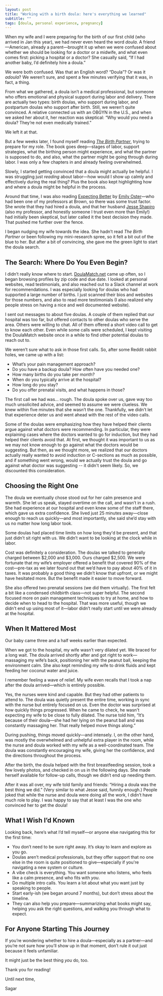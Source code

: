 ```yaml
---
layout: post
title: "Working with a birth doula: here's everything we learned"
subtitle: ""
tags: [doula, personal experience, pregnancy]
---
```


When my wife and I were preparing for the birth of our first child (who arrived in Jan this year), we had never even heard the word _doula_. A friend—American, already a parent—brought it up when we were confused about whether we should be looking for a doctor or a midwife, and what even comes first: picking a hospital or a doctor? She casually said, “If I had another baby, I’d definitely hire a doula.”

We were both confused. Was that an English word? “Doula”? Or was it _adoula_? We weren’t sure, and spent a few minutes verifying that it was, in fact, a thing.

From what we gathered, a doula isn’t a medical professional, but someone who offers emotional and physical support during labor and delivery. There are actually two types: birth doulas, who support during labor, and postpartum doulas who support after birth. Still, we weren’t quite convinced. A relative connected us with an OBGYN in the U.S., and when we asked her about it, her reaction was skeptical: “Why would you need a doula? They’re not even medically trained.”

We left it at that.

But a few weeks later, I found myself reading _[The Birth Partner](https://www.amazon.com/Birth-Partner-5th-Childbirth-Companions/dp/1558329102)_, trying to prepare for my role. The book goes deep—stages of labor, support strategies, what the birthing person might experience, and what the partner is supposed to do, and also, what the partner might be going through during labor. I was only a few chapters in and already feeling overwhelmed.

Slowly, I started getting convinced that a doula might actually be helpful. I was struggling just _reading_ about labor—how would I show up calmly and effectively during the real thing? Plus the book also kept highlighting how and where a doula might be helpful in the process.

Around that time, I was also reading [Expecting Better](https://www.amazon.com/Expecting-Better-Conventional-Pregnancy-Wrong/dp/0143125702) by [Emily Oster](https://en.wikipedia.org/wiki/Emily_Oster)—who had been one of my professors at Brown, so there was some trust factor. She wrote that they had hired a doula, and that her husband [Jesse Shapiro](https://shapiro.scholars.harvard.edu/) (also my professor, and honestly someone I trust even more than Emily!) had initially been skeptical, but later called it the best decision they made. That pushed me further over the fence.

I began nudging my wife towards the idea. She hadn’t read _The Birth Partner_ or been following my mini-research spree, so it felt a bit out of the blue to her. But after a bit of convincing, she gave me the green light to start the doula search.

## The Search: Where Do You Even Begin?

I didn’t really know where to start. [DoulaMatch.net](https://doulamatch.net/) came up often, so I began browsing profiles by zip code and due date. I looked at personal websites, read testimonials, and also reached out to a Slack channel at work for recommendations. I was especially looking for doulas who had supported a large number of births. I just scanned their bios and websites for those numbers, and also to read more testimonials (I also realized why people stress on having a nice and well documented website).

I sent out messages to about five doulas. A couple of them replied that our hospital was too far, but offered contacts to other doulas who serve the area. Others were willing to chat. All of them offered a short video call to get to know each other. Even while some calls were scheduled, I kept visiting the DoulaMatch website once in a while to find other potential doulas to reach out to.

We weren’t sure what to ask in those first calls. So, after some Reddit rabbit holes, we came up with a list:

- What’s your pain management approach?
- Do you have a backup doula? How often have you needed one?
- How many births do you take per month?
- When do you typically arrive at the hospital?
- How long do you stay?
- Do you offer prenatal visits, and what happens in those?

The first call we had was... rough. The doula spoke over us, gave way too much unsolicited advice, and seemed to assume we were clueless. We knew within five minutes that she wasn’t the one. Thankfully, we didn’t let that experience deter us and went ahead with the rest of the video calls.

Some of the doulas were emphasizing how they have helped their clients argue against what doctors were recommending. In particular, they were explaining cases where the doctors wanted to go for induction, but they had helped their clients avoid that. At first, we thought it was important to us as we may not know enough to go against what the doctors would be suggesting. But then, as we thought more, we realized that our doctors actually really wanted to avoid induction or C-sections as much as possible, and if something went wrong, would we actually trust the doula and go against what doctor was suggesting -- it didn't seem likely. So, we discounted this consideration.

## Choosing the Right One

The doula we eventually chose stood out for her calm presence and warmth. She let us speak, stayed overtime on the call, and wasn’t in a rush. She had experience at our hospital and even knew some of the staff there, which gave us extra confidence. She lived just 25 minutes away—close enough to reach us quickly—and most importantly, she said she’d stay with us no matter how long labor took.

Some doulas had placed time limits on how long they'd be present, and that just didn’t sit right with us. We didn’t want to be looking at the clock while in labor.

Cost was definitely a consideration. The doulas we talked to generally charged between $2,000 and $3,000. Ours charged $2,500. We were fortunate that my wife’s employer offered a benefit that covered 90% of the cost—pre-tax as we later found out that we’d have to pay about 40% of it in taxes. It was probably a good thing we didn’t know that upfront, or we might have hesitated more. But the benefit made it easier to move forward.

She also offered two prenatal sessions (we did them virtually). The first felt a bit like a condensed childbirth class—not super helpful. The second focused more on pain management techniques to try at home, and how to decide when to head to the hospital. That was more useful, though we didn’t end up using most of it—labor didn’t really start until we were already at the hospital.

## When It Mattered Most

Our baby came three and a half weeks earlier than expected.

When we got to the hospital, my wife wasn’t very dilated yet. We braced for a long wait. The doula arrived shortly after and got right to work—massaging my wife’s back, positioning her with the peanut ball, keeping the environment calm. She also kept reminding my wife to drink fluids and kept feeding her coconut water and juice.

I remember feeling a wave of relief. My wife even recalls that I took a nap after the doula arrived—which is entirely possible.

Yes, the nurses were kind and capable. But they had other patients to attend to. The doula was quietly present the entire time, working in sync with the nurse but entirely focused on us. Even the doctor was surprised at how quickly things progressed. When he came to check, he wasn't expecting my wife to be close to fully dilated. The nurse told him, “It’s because of their doula—she had her lying on the peanut ball and was constantly massaging her. That really helped move things along.”

During pushing, things moved quickly—and intensely. I, on the other hand, was mostly the overwhelmed and unhelpful extra player in the room, while the nurse and doula worked with my wife as a well-coordinated team. The doula was constantly encouraging my wife, giving her the confidence, and the directions throughout the process.

After the birth, the doula helped with the first breastfeeding session, took a few lovely photos, and checked in on us in the following days. She made herself available for follow-up calls, though we didn’t end up needing them.

After it was all over, my wife told family and friends: “Hiring a doula was the best thing we did.” (Very similar to what Jesse said, funnily enough.) People joked that while the nurse and doula were doing all the work, I didn’t have much role to play. I was happy to say that at least I was the one who convinced her to get the doula!

## What I Wish I’d Known

Looking back, here’s what I’d tell myself—or anyone else navigating this for the first time:

- You don’t need to be sure right away. It’s okay to learn and explore as you go.
- Doulas aren’t medical professionals, but they offer support that no one else in the room is quite positioned to give—especially if you're navigating a new system or culture.
- A vibe check is everything. You want someone who listens, who feels like a calm presence, and who fits with _you_.
- Do multiple intro calls. You learn a lot about what you want just by speaking to people.
- Start early-ish (we began around 7 months), but don’t stress about the timeline.
- They can also help you prepare—summarizing what books might say, helping you ask the right questions, and walking you through what to expect.

## For Anyone Starting This Journey

If you’re wondering whether to hire a doula—especially as a partner—and you’re not sure how you’ll show up in that moment, don’t rule it out just because it feels unfamiliar.

It might just be the best thing _you_ do, too.

Thank you for reading!

Until next time,

Sagar
